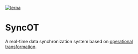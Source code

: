 [![lerna](https://img.shields.io/badge/maintained%20with-lerna-cc00ff.svg)](https://lernajs.io/)

# SyncOT

A real-time data synchronization system based on [operational transformation].

[operational transformation]: https://en.wikipedia.org/wiki/Operational_transformation
